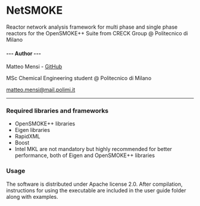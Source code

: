 # NetSMOKE
Reactor network analysis framework for multi phase and single phase reactors for the OpenSMOKE++ Suite from CRECK Group @ Politecnico di Milano

#### --- Author ---

Matteo Mensi - [GitHub](https://github.com/Snatched)

MSc Chemical Engineering student @ Politecnico di Milano

matteo.mensi@mail.polimi.it

----------------------------

### Required libraries and frameworks
+ OpenSMOKE++ libraries
+ Eigen libraries
+ RapidXML
+ Boost
+ Intel MKL are not mandatory but highly recommended for better performance, both of Eigen and OpenSMOKE++ libraries

### Usage
The software is distributed under Apache license 2.0.
After compilation, instructions for using the executable are included in the user guide folder along with examples.
